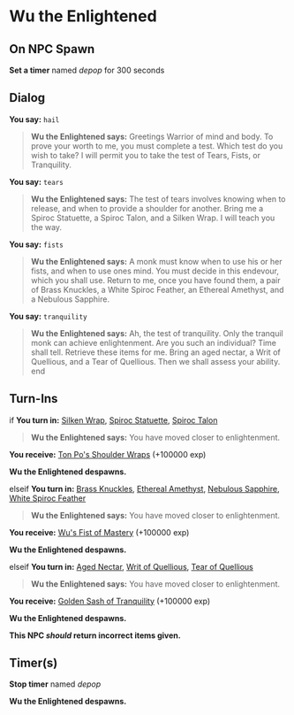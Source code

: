# Wu the Enlightened
## On NPC Spawn

**Set a timer** named *depop* for 300 seconds
## Dialog

**You say:** `hail`



>**Wu the Enlightened says:** Greetings Warrior of mind and body. To prove your worth to me, you must complete a test. Which test do you wish to take? I will permit you to take the test of Tears, Fists, or Tranquility.

**You say:** `tears`



>**Wu the Enlightened says:** The test of tears involves knowing when to release, and when to provide a shoulder for another. Bring me a Spiroc Statuette, a Spiroc Talon, and a Silken Wrap. I will teach you the way.

**You say:** `fists`



>**Wu the Enlightened says:** A monk must know when to use his or her fists, and when to use ones mind. You must decide in this endevour, which you shall use. Return to me, once you have found them, a pair of Brass Knuckles, a White Spiroc Feather, an Ethereal Amethyst, and a Nebulous Sapphire.

**You say:** `tranquility`



>**Wu the Enlightened says:** Ah, the test of tranquility. Only the tranquil monk can achieve enlightenment. Are you such an individual? Time shall tell. Retrieve these items for me. Bring an aged nectar, a Writ of Quellious, and a Tear of Quellious. Then we shall assess your ability.
end

## Turn-Ins



if **You turn in:** [Silken Wrap](/item/20800), [Spiroc Statuette](/item/20954), [Spiroc Talon](/item/20799)


>**Wu the Enlightened says:** You have moved closer to enlightenment.


 **You receive:**  [Ton Po's Shoulder Wraps](/item/1283) (+100000 exp)


**Wu the Enlightened despawns.**

elseif **You turn in:** [Brass Knuckles](/item/20803), [Ethereal Amethyst](/item/20801), [Nebulous Sapphire](/item/20802), [White Spiroc Feather](/item/20960)


>**Wu the Enlightened says:** You have moved closer to enlightenment.


 **You receive:**  [Wu's Fist of Mastery](/item/27715) (+100000 exp)


**Wu the Enlightened despawns.**

elseif **You turn in:** [Aged Nectar](/item/20967), [Writ of Quellious](/item/20804), [Tear of Quellious](/item/20805)


>**Wu the Enlightened says:** You have moved closer to enlightenment.


 **You receive:**  [Golden Sash of Tranquility](/item/11698) (+100000 exp)


**Wu the Enlightened despawns.**

**This NPC *should* return incorrect items given.**

## Timer(s)

**Stop timer** named *depop*

**Wu the Enlightened despawns.**




